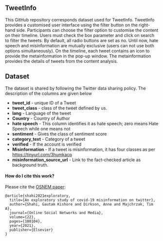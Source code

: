 ## TweetInfo
This GitHub repository corresponds dataset used for TweetInfo. TweetInfo provides a customised user interface using the filter button on the right-hand side. Participants can choose the filter option to customise the content on their timeline. Users must check the box parameter and click on search to filter the tweets. By default, all radio buttons are set as no. Until now, hate speech and misinformation are mutually exclusive (users can not use both options simultaneously). On the timeline, each tweet contains an icon to provide the metainformation in the pop-up window. The metainformation provides the details of tweets from the content analysis.

## Dataset
The dataset is shared by following the Twitter data sharing policy. The description of the columns are given below
* **tweet_id** - unique ID of a Tweet
* **tweet_class** - class of the tweet defined by us.
* **lang** - Language of the tweet
* **Country** - Country of Author
* **hate speech** - This column identifies it as hate speech; zero means Hate Speech while one means not
* **sentiment** - Gives the class of sentiment score
* **category_text** - Category of a tweet
* **verified** - If the account is verified
* **Misinformation** - If a tweet is misinformation, it has four classes as per https://tinyurl.com/3humkacp
* **misinformation_source_url** - Link to the fact-checked article as background truth.

#### How do I cite this work?

Please cite the [OSNEM paper](https://doi.org/10.1016/j.osnem.2020.100104):

```
@article{shahi2021exploratory,
  title={An exploratory study of covid-19 misinformation on twitter},
  author={Shahi, Gautam Kishore and Dirkson, Anne and Majchrzak, Tim A},
  journal={Online Social Networks and Media},
  volume={22},
  pages={100104},
  year={2021},
  publisher={Elsevier}
}
```
